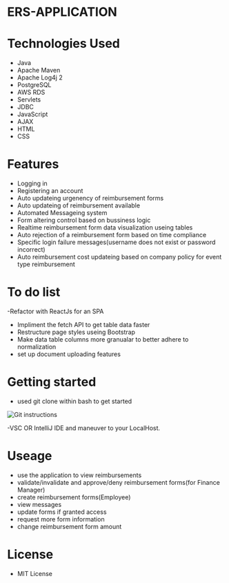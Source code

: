 # ERS-APPLICATION

# Technologies Used
- Java 
- Apache Maven
- Apache Log4j 2
- PostgreSQL
- AWS RDS
- Servlets
- JDBC 
- JavaScript
- AJAX 
- HTML
- CSS 

# Features
- Logging in
- Registering an account
- Auto updateing urgenency of reimbursement forms
- Auto updateing of reimbursement available
- Automated Messageing system
- Form altering control based on bussiness logic
- Realtime reimbursement form data visualization useing tables
- Auto rejection of a reimbursement form based on time compliance
- Specific login failure messages(username does not exist or password incorrect)
- Auto reimbursement cost updateing based on company policy for event type reimbursement

# To do list
-Refactor with ReactJs for an SPA
- Impliment the fetch API to get table data faster
- Restructure page styles useing Bootstrap
- Make data table columns more granualar to better adhere to normalization
- set up document uploading features

# Getting started
- used git clone within bash to get started

![Git instructions](githubinst.jpg)

-VSC OR IntelliJ IDE and maneuver to your LocalHost. 

# Useage
- use the application to view reimbursements
- validate/invalidate and approve/deny reimbursement forms(for Finance Manager)
- create reimbursement forms(Employee)
- view messages 
- update forms if granted access
- request more form information
- change reimbursement form amount


# License 
- MIT License






